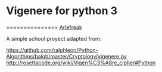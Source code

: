 # Vigenere for python 3 
===============
[Arlefreak](http://www.arlefreak.com/)

A simple school proyect adapted from:

https://github.com/ralphleon/Python-Algorithms/balob/master/Cryptology/vigenere.py
http://rosettacode.org/wiki/Vigen%C3%A8re_cipher#Python
